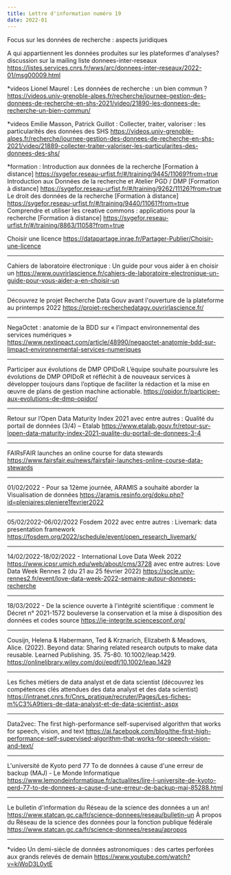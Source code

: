 ```yaml
---
title: Lettre d'information numéro 19
date: 2022-01
---
```


Focus sur les données de recherche : aspects juridiques

A qui appartiennent les données produites sur les plateformes d'analyses?
discussion sur la mailing liste donnees-inter-reseaux
    <https://listes.services.cnrs.fr/wws/arc/donnees-inter-reseaux/2022-01/msg00009.html>

*videos Lionel Maurel : Les données de recherche : un bien commun ?
<https://videos.univ-grenoble-alpes.fr/recherche/journee-gestion-des-donnees-de-recherche-en-shs-2021/video/21890-les-donnees-de-recherche-un-bien-commun/>

*videos Emilie Masson, Patrick Guillot : Collecter, traiter, valoriser : les particularités des données des SHS
    <https://videos.univ-grenoble-alpes.fr/recherche/journee-gestion-des-donnees-de-recherche-en-shs-2021/video/21889-collecter-traiter-valoriser-les-particularites-des-donnees-des-shs/>

*formation :
Introduction aux données de la recherche [Formation à distance]
    <https://sygefor.reseau-urfist.fr/#/training/9445/11069?from=true>
Introduction aux Données de la recherche et Atelier PGD / DMP [Formation à distance]
    <https://sygefor.reseau-urfist.fr/#/training/9262/11126?from=true>
Le droit des données de la recherche  [Formation à distance]
    <https://sygefor.reseau-urfist.fr/#/training/9440/11061?from=true>
Comprendre et utiliser les creative commons : applications pour la recherche  [Formation à distance]
    <https://sygefor.reseau-urfist.fr/#/training/8863/11058?from=true>

Choisir une licence
    <https://datapartage.inrae.fr/Partager-Publier/Choisir-une-licence>

--------------------

Cahiers de laboratoire électronique : Un guide pour vous aider à en choisir un
    <https://www.ouvrirlascience.fr/cahiers-de-laboratoire-electronique-un-guide-pour-vous-aider-a-en-choisir-un>

--------------------

Découvrez le projet Recherche Data Gouv avant l'ouverture de la plateforme au printemps 2022
    <https://projet-recherchedatagv.ouvrirlascience.fr/>

--------------------

NegaOctet : anatomie de la BDD sur « l’impact environnemental des services numériques »
    <https://www.nextinpact.com/article/48990/negaoctet-anatomie-bdd-sur-limpact-environnemental-services-numeriques>

--------------------

Participer aux évolutions de DMP OPIDoR
L’équipe souhaite poursuivre les évolutions de DMP OPIDoR et réfléchit à de nouveaux services à développer toujours dans l’optique de faciliter la rédaction et la mise en œuvre de plans de gestion machine actionable.
    <https://opidor.fr/participer-aux-evolutions-de-dmp-opidor/>

--------------------

Retour sur l’Open Data Maturity Index 2021
avec entre autres :
    Qualité du portail de données (3/4) – Etalab
	<https://www.etalab.gouv.fr/retour-sur-lopen-data-maturity-index-2021-qualite-du-portail-de-donnees-3-4>

--------------------

FAIRsFAIR launches an online course for data stewards
    <https://www.fairsfair.eu/news/fairsfair-launches-online-course-data-stewards>

--------------------

01/02/2022 - Pour sa 12ème journée, ARAMIS a souhaité aborder la Visualisation de données
    <https://aramis.resinfo.org/doku.php?id=pleniaires:pleniere1fevrier2022>

--------------------

05/02/2022-06/02/2022 Fosdem 2022
avec entre autres :
    Livemark: data presentation framework
        <https://fosdem.org/2022/schedule/event/open_research_livemark/>

--------------------

14/02/2022-18/02/2022 - International Love Data Week 2022
    <https://www.icpsr.umich.edu/web/about/cms/3728>
avec entre autres:
    Love Data Week Rennes 2 (du 21 au 25 février 2022)
     <https://socle.univ-rennes2.fr/event/love-data-week-2022-semaine-autour-donnees-recherche>

--------------------

18/03/2022 - De la science ouverte à l'intégrité scientifique : comment le Décret n° 2021-1572 bouleverse la conservation et la mise à disposition des données et codes source
    <https://je-integrite.sciencesconf.org/>

--------------------

Cousijn, Helena & Habermann, Ted & Krznarich, Elizabeth & Meadows, Alice. (2022). Beyond data: Sharing related research outputs to make data reusable. Learned Publishing. 35. 75-80. 10.1002/leap.1429.
    <https://onlinelibrary.wiley.com/doi/epdf/10.1002/leap.1429>

--------------------

Les fiches métiers de data analyst et de data scientist (découvrez les compétences clés attendues des data analyst et des data scientist)
    <https://intranet.cnrs.fr/Cnrs_pratique/recruter/Pages/Les-fiches-m%C3%A9tiers-de-data-analyst-et-de-data-scientist-.aspx>

--------------------

Data2vec: The first high-performance self-supervised algorithm that works for speech, vision, and text
    <https://ai.facebook.com/blog/the-first-high-performance-self-supervised-algorithm-that-works-for-speech-vision-and-text/>

--------------------

L'université de Kyoto perd 77 To de données à cause d'une erreur de backup (MAJ) - Le Monde Informatique
    <https://www.lemondeinformatique.fr/actualites/lire-l-universite-de-kyoto-perd-77-to-de-donnees-a-cause-d-une-erreur-de-backup-maj-85288.html>

--------------------

Le bulletin d'information du Réseau de la science des données a un an!
    <https://www.statcan.gc.ca/fr/science-donnees/reseau/bulletin-un>
À propos du Réseau de la science des données pour la fonction publique fédérale
    <https://www.statcan.gc.ca/fr/science-donnees/reseau/apropos>

--------------------

*video Un demi-siècle de données astronomiques : des cartes perforées aux grands relevés de demain
    <https://www.youtube.com/watch?v=kiWoD3L0ytE>

